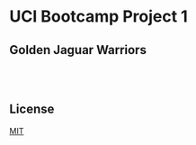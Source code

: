# UCI Bootcamp Project 1

## Golden Jaguar Warriors
<br></br>
## License

[MIT](https://choosealicense.com/licenses/mit/)
